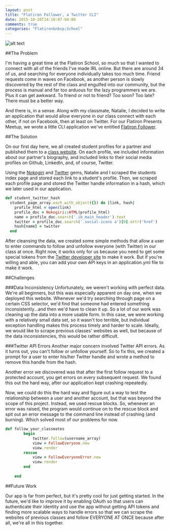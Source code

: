 ```yaml
---
layout: post
title: "Flatiron Follower, a Twitter CLI"
date: 2015-10-20T14:10:07-04:00
comments: true
categories: "Flatiron&nbsp;School"
---
```

![alt text](/images/flatironfollower.png "Flatiron Follower")

##The Problem

I'm having a great time at the Flatiron School, so much so that I wanted to connect with all of the friends I've made IRL online. But there are around 34 of us, and searching for everyone individually takes too much time. Friend requests come in waves on Facebook, as another person is slowly discovered by the rest of the class and engulfed into our community, but the process is manual and far too arduous for the lazy programmers we are. Plus it can get awkward. To friend or not to friend? Too soon? Too late? There must be a better way.    

And there is, in a sense. Along with my classmate, Natalie, I decided to write an application that would allow everyone in our class connect with each other, if not on Facebook, then at least on Twitter. For our Flatiron Presents Meetup, we wrote a little CLI application we've entitled [Flatiron Follower](https://github.com/NColey/Flatiron-Student-Follower). 

<!--more--> 

##The Solution

On our first day here, we all created student profiles for a partner and published them to a [class website](https://learn-co-students.github.io/deploy-on-day-1-web-0915/). On each profile, we included information about our partner's biography, and included links to their social media profiles on Github, LinkedIn, and, of course, Twitter. 

Using the [Nokogiri](http://www.nokogiri.org) and [Twitter](https://github.com/sferik/twitter) gems, Natalie and I scraped the students index page and stored each link to a student's profile. Then, we scraped each profile page and stored the Twitter handle information in a hash, which we later used in our application.

```ruby
def student_twitter_hash
  student_page_array.each_with_object({}) do |link, hash|
    profile_html = open(link)
    profile_doc = Nokogiri::HTML(profile_html)
    name = profile_doc.search('.ib_main_header').text
    twitter = profile_doc.search('.social-icons a')[0].attr('href') 
    hash[name] = twitter 
  end
```

After cleansing the data, we created some simple methods that allow a user to enter commands to follow and unfollow everyone (with Twitter) in our class at once. Right now, it works only for us because you need to get some special tokens from the [Twitter developer site](https://apps.twitter.com/) to make it work. But if you're willing and able, you can add your own API keys in an application.yml file to make it work. 

##Challenges

###Data Inconsistency
Unfortunately, we weren't working with perfect data. We're all beginners, but this was especially apparent on day one, when we deployed this website. Whenever we'd try searching through page on a certain CSS selector, we'd find that someone had entered something inconsistently...and then we'd have to clean it up. So a lot of our work was cleaning up the data into a more usable form. In this case, we were working with a relatively small data set, so it wasn't too terrible, but individual exception handling makes this process timely and harder to scale. Ideally, we would like to scrape previous classes' websites as well, but because of the data inconsistencies, this would be rather difficult. 

###Twitter API Errors
Another major concern involved Twitter API errors. As it turns out, you can't follow or unfollow yourself. So to fix this, we created a prompt for a user to enter his/her Twitter handle and wrote a method to remove this handle from the hash. 

Another error we discovered was that after the first follow request to a protected account, you get errors on every subsequent request. We found this out the hard way, after our application kept crashing repeatedly. 

Now, we could do this the hard way and figure out a way to test the relationship between a user and another account, but that was beyond the scope of this project. Instead, we used rescue blocks. So, whenever an error was raised, the program would continue on to the rescue block and spit out an error message to the command line instead of crashing (and burning). Which solved most of our problems for now. 

```ruby
def follow_your_classmates
        begin
            twitter.follow(username_array)
            view = FollowEveryone.new
            view.render
        rescue
            view = FollowEveryoneError.new
            view.render
        end
        
    end
```

##Future Work

Our app is far from perfect, but it's pretty cool for just getting started. In the future, we'd like to improve it by enabling OAuth so that users can authenticate their identity and use the app without getting API tokens and finding more scalable ways to handle errors so that we can scrape the websites of previous classes and follow EVERYONE AT ONCE because after all, we're all in this together.  

